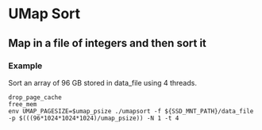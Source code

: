 
# UMap Sort

## Map in a file of integers and then sort it

### Example

Sort an array of 96 GB stored in data_file using 4 threads.

```
drop_page_cache
free_mem 
env UMAP_PAGESIZE=$umap_psize ./umapsort -f ${SSD_MNT_PATH}/data_file -p $(((96*1024*1024*1024)/umap_psize)) -N 1 -t 4
```
